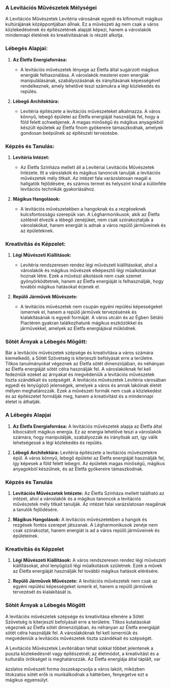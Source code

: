 ### A Levitációs Művészetek Mélységei

A Levitációs Művészetek Levitéria városának egyedi és kifinomult mágikus kultúrájának középpontjában állnak. Ez a művészeti ág nem csak a város közlekedésének és építészetének alapját képezi, hanem a városlakók mindennapi életének és kreativitásának is részét alkotja.

### Lébegés Alapjai:

1. **Az Életfa Energiaforrása:**
   - A levitációs művészetek lényege az Életfa által sugárzott mágikus energiák felhasználása. A városlakók mesterei ezen energiák manipulálásának, szabályozásának és irányításának képességével rendelkeznek, amely lehetővé teszi számukra a légi közlekedés és repülés.

2. **Lébegő Architektúra:**
   - Levitéria építészete a levitációs művészeteket alkalmazza. A város könnyű, lebegő épületei az Életfa energiáját használják fel, hogy a föld felett schwebjenek. A magas minőségű és mágikus anyagokból készült épületek az Életfa finom gyökereire támaszkodnak, amelyek gondosan beépülnek az építészeti tervezésbe.

### Képzés és Tanulás:

1. **Levitéria Intézet:**
   - Az Életfa Színháza mellett áll a Levitériai Levitációs Művészetek Intézete. Itt a városlakók és mágikus tanoncok tanulják a levitációs művészetek mély titkait. Az intézet fala varázslatosan reagál a hallgatók fejlődésére, és számos termet és helyszínt kínál a különféle levitációs technikák gyakorlásához.

2. **Mágikus Hangolások:**
   - A levitációs művészetekben a hangoknak és a rezgéseknek kulcsfontosságú szerepük van. A Légharmonikusok, akik az Életfa szélénél élvezik a lébegő zenéjüket, nem csak szórakoztatják a városlakókat, hanem energiát is adnak a város repülő járműveinek és az épületeknek.

### Kreativitás és Képzelet:

1. **Légi Művészeti Kiállítások:**
   - Levitéria rendszeresen rendez légi művészeti kiállításokat, ahol a városlakók és mágikus művészek elképesztő légi műalkotásokat hoznak létre. Ezek a művészi alkotások nem csak szemet gyönyörködtetnek, hanem az Életfa energiáját is felhasználják, hogy további mágikus hatásokat érjenek el.

2. **Repülő Járművek Művészete:**
   - A levitációs művészetek nem csupán egyéni repülési képességeket ismernek el, hanem a repülő járművek tervezésének és kialakításának is egyedi formáját. A város utcáin és az Égben Sétáló Piactéren gyakran találkozhatunk mágikus eszközökkel és járművekkel, amelyek az Életfa energiájával működnek.

### Sötét Árnyak a Lébegés Mögött:

Bár a levitációs művészetek szépsége és kreativitása a város számára kiemelkedő, a Sötét Szövetség is kiterjeszti befolyását erre a területre. Titkos tanulmányokat végeznek az Életfa sötét dimenziójában, és néhányan az Életfa energiáját sötét célra használják fel. A városlakóknak fel kell fedezniük ezeket az árnyakat és megvédeniük a levitációs művészetek tiszta szándékait és szépségét.
A levitációs művészetek Levitéria városában egyedi és lenyűgöző jelenségek, amelyek a város és annak lakóinak életét mélyen meghatározzák. Ezek a művészeti formák nem csak a közlekedést és az építészetet formálják meg, hanem a kreativitást és a mindennapi életet is áthatják.

### A Lébegés Alapjai

1. **Az Életfa Energiaforrása:**
   A levitációs művészetek alapja az Életfa által kibocsátott mágikus energia. Ez az energia lehetővé teszi a városlakók számára, hogy manipulálják, szabályozzák és irányítsák azt, így válik lehetségessé a légi közlekedés és repülés.

2. **Lébegő Architektúra:**
   Levitéria építészete a levitációs művészetekre épül. A város könnyű, lebegő épületei az Életfa energiáját használják fel, így képesek a föld felett lebegni. Az épületek magas minőségű, mágikus anyagokból készülnek, és az Életfa gyökereire támaszkodnak.

### Képzés és Tanulás

1. **Levitációs Művészetek Intézete:**
   Az Életfa Színháza mellett található az intézet, ahol a városlakók és a mágikus tanoncok a levitációs művészetek mély titkait tanulják. Az intézet falai varázslatosan reagálnak a tanulók fejlődésére.

2. **Mágikus Hangolások:**
   A levitációs művészetekben a hangok és rezgések fontos szerepet játszanak. A Légharmonikusok zenéje nem csak szórakoztat, hanem energiát is ad a város repülő járműveinek és épületeinek.

### Kreativitás és Képzelet

1. **Légi Művészeti Kiállítások:**
   A város rendszeresen rendez légi művészeti kiállításokat, ahol lenyűgöző légi műalkotások születnek. Ezek a művek az Életfa energiáját használják fel további mágikus hatások elérésére.

2. **Repülő Járművek Művészete:**
   A levitációs művészetek nem csak az egyéni repülési képességeket ismerik el, hanem a repülő járművek tervezését és kialakítását is.

### Sötét Árnyak a Lébegés Mögött

A levitációs művészetek szépsége és kreativitása ellenére a Sötét Szövetség is kiterjeszti befolyását erre a területre. Titkos kutatásokat végeznek az Életfa sötét dimenziójában, és néhányan az Életfa energiáját sötét célra használják fel. A városlakóknak fel kell ismerniük és megvédeniük a levitációs művészetek tiszta szándékait és szépségét.

A Levitációs Művészetek Levitériában tehát sokkal többet jelentenek a puszta közlekedésnél vagy építészetnél; az életmódot, a kreativitást és a kulturális örökséget is meghatározzák. Az Életfa energiája által táplált, var

ázslatos művészeti forma összekapcsolja a város lakóit, miközben titokzatos sötét erők is munkálkodnak a háttérben, fenyegetve ezt a mágikus egyensúlyt.